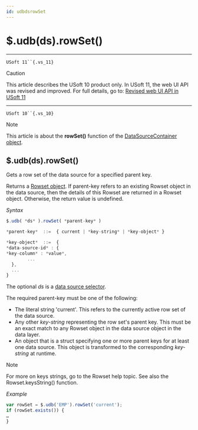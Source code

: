 ```yaml
---
id: udbdsrowSet
---
```


# $.udb(ds).rowSet()



----

`USoft 11``{.vs_11}`

> [!CAUTION]
> This article describes the USoft 10 product only.
> In USoft 11, the web UI API was revised and improved. For full details, go to:
> [Revised web UI API in USoft 11](/docs/Web%20and%20app%20UIs/UDB%20udb/Revised%20web%20UI%20API%20in%20USoft%2011.md)

----

`USoft 10``{.vs_10}`

> [!NOTE]
> This article is about the **rowSet()** function of the [DataSourceContainer object](/docs/Web%20and%20app%20UIs/UDB%20DataSourceContainer).

## **$.udb(ds).rowSet()**

Gets a row set of the data source for a specified parent key.

Returns a [Rowset object](/docs/Web%20and%20app%20UIs/UDB%20Rowset). If parent-key refers to an existing Rowset object in the data source, then the details of this Rowset are returned in a Rowset object. Otherwise, the return value is undefined.

*Syntax*

```js
$.udb( *ds* ).rowSet( *parent-key* )

*parent-key*  ::=  { current | *key-string* | *key-object* }

*key-object*  ::=  {
*data-source-id* : {
*key-column* : *value*,
        ...
  },
  ...
}
```

The optional *ds* is a [data source selector](/docs/Web%20and%20app%20UIs/UDB%20DataSourceMetaContainer/UDB%20DataSourceMetaContainer%20object.md).

The required parent-key must be one of the following:

- The literal string 'current'. This refers to the currently active row set of the data source.
- Any other *key-string* representing the row set's parent key. This must be an exact match to any Rowset object in the data source object in the data layer.
- An object that is a struct specifying one or more parent keys for at least one data source. This object is transformed to the corresponding *key-string* at runtime.

> [!NOTE]
> For more on keys strings, go to the Rowset help topic. See also the Rowset.keysString() function.

*Example*

```js
var rowSet = $.udb('EMP').rowSet('current');
if (rowSet.exists()) {
…
}
```

 